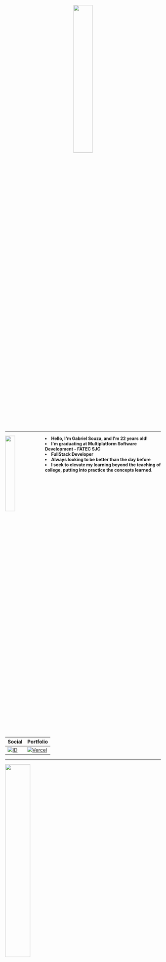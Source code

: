 <div align="center">
  <img src="https://user-images.githubusercontent.com/88253613/167476962-9f3c0809-ada0-4021-94a4-7db55f28e73d.png" width="35%">   
  <br>
</div>
<hr>

<div>
  
<div>
  
  <img src="https://64.media.tumblr.com/8107b72703d4c2e22fc1716d6552368e/31e14755ea9ad461-71/s500x750/a52b5412774de414d1c53f5ea778cf87ac6b8de8.png" align="left" width="25%">
  <strong><li>Hello, I'm Gabriel Souza, and I'm 22 years old!</li>
  <li>I'm graduating at Multiplatform Software Development - FATEC SJC</li>
  <li>FullStack Developer</li>
  <li>Always looking to be better than the day before</li>
  <li>I seek to elevate my learning beyond the teaching of college, putting into practice the concepts learned.</li></strong>
  
</div>
<div align="left" >
  


| Social | Portfolio | 
| ------ | ---------- |  
|<a target="_blank" href="https://www.linkedin.com/in/gabriel-souza-bicho-nunes-429191185/">![ID](https://img.shields.io/badge/LinkedIn-0077B5?style=for-the-badge&logo=linkedin&logoColor=white)</a> | <a target="_blank" href="https://portifolio-xi-sepia.vercel.app/">![Vercel](https://img.shields.io/badge/Portifólio-000?style=for-the-badge&logo=vercel&logoColor=white)</a>|   |   |

</div>
<hr>
<img src="https://github-readme-stats.vercel.app/api?username=ZeroPirata&show_icons=true&&theme=dark" width="40%">  
    
</div>
